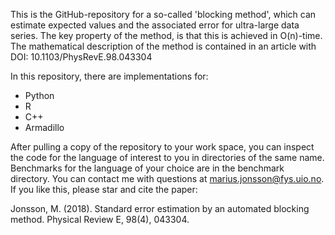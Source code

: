 This is the GitHub-repository for a so-called 'blocking method', which can estimate expected values and the associated error for ultra-large data series. The key property of the method, is that this is achieved in O(n)-time. The mathematical description of the method is contained in an article with DOI: 10.1103/PhysRevE.98.043304  

In this repository, there are implementations for:
- Python
- R
- C++
- Armadillo

After pulling a copy of the repository to your work space, you can inspect the code for the language of interest to you in directories of the same name. Benchmarks for the language of your choice are in the benchmark directory. You can contact me with questions at marius.jonsson@fys.uio.no. If you like this, please star and cite the paper: 

Jonsson, M. (2018). Standard error estimation by an automated blocking method. Physical Review E, 98(4), 043304.
